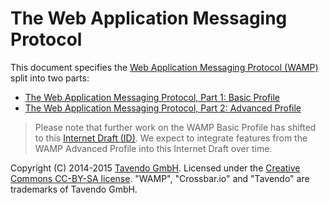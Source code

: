 # The Web Application Messaging Protocol

This document specifies the [Web Application Messaging Protocol (WAMP)](http://wamp-proto.org) split into two parts:

* [The Web Application Messaging Protocol, Part 1: Basic Profile](basic.md)
* [The Web Application Messaging Protocol, Part 2: Advanced Profile](advanced.md)

> Please note that further work on the WAMP Basic Profile has shifted to this [Internet Draft (ID)](https://tools.ietf.org/html/draft-oberstet-hybi-tavendo-wamp-00). We expect to integrate features from the WAMP Advanced Profile into this Internet Draft over time.

Copyright (C) 2014-2015 [Tavendo GmbH](http://www.tavendo.com). Licensed under the [Creative Commons CC-BY-SA license](http://creativecommons.org/licenses/by-sa/3.0/). "WAMP", "Crossbar.io" and "Tavendo" are trademarks of Tavendo GmbH.
